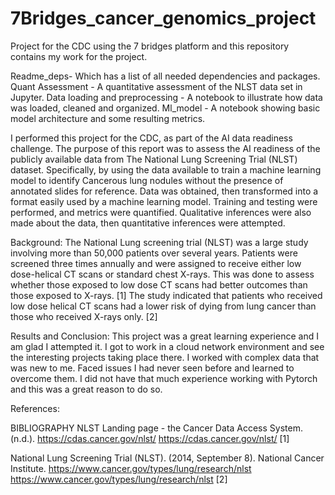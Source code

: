 # 7Bridges_cancer_genomics_project
Project for the CDC using the 7 bridges platform and this repository contains my work for the project.

Readme_deps- Which has a list of all needed dependencies and packages.
Quant Assessment - A quantitative assessment of the NLST data set in Jupyter.
Data loading and preprocessing - A notebook to illustrate how data was loaded, cleaned and organized.
Ml_model - A notebook showing basic model architecture and some resulting metrics.

I performed this project for the CDC, as part of the AI data readiness challenge. 
The purpose of this report was to assess the AI readiness of the publicly available data from The National Lung Screening Trial (NLST) dataset. Specifically, by using the data available to train a machine learning model to identify Cancerous lung nodules without the presence of annotated slides for reference. Data was obtained, then transformed into a format easily used by a machine learning model. Training and testing were performed, and metrics were quantified. Qualitative inferences were also made about the data, then quantitative inferences were attempted.

Background:
The National Lung screening trial (NLST) was a large study involving more than 50,000 patients over several years. Patients were screened three times annually and were assigned to receive either low dose-helical CT scans or standard chest X-rays. This was done to assess whether those exposed to low dose CT scans had better outcomes than those exposed to X-rays. [1] The study indicated that patients who received low dose helical CT scans had a lower risk of dying from lung cancer than those who received X-rays only. [2]


Results and Conclusion:
This project was a great learning experience and I am glad I attempted it. I got to work in a cloud network environment and see the interesting projects taking place there. I worked with complex data that was new to me. Faced issues I had never seen before and learned to overcome them. I did not have that much experience working with Pytorch and this was a great reason to do so. 


References:

BIBLIOGRAPHY
NLST Landing page - the Cancer Data Access System. (n.d.). https://cdas.cancer.gov/nlst/
https://cdas.cancer.gov/nlst/   [1]

National Lung Screening Trial (NLST). (2014, September 8). National Cancer Institute. https://www.cancer.gov/types/lung/research/nlst
https://www.cancer.gov/types/lung/research/nlst  [2]
